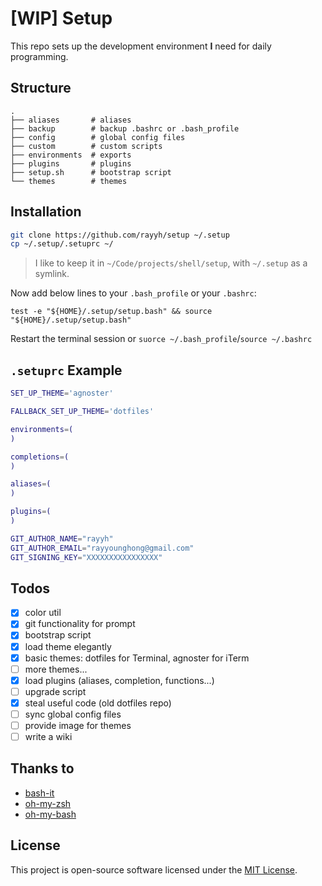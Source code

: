 # [WIP] Setup

This repo sets up the development environment **I** need for daily programming.

## Structure

```
.
├── aliases       # aliases
├── backup        # backup .bashrc or .bash_profile
├── config        # global config files
├── custom        # custom scripts
├── environments  # exports
├── plugins       # plugins
├── setup.sh      # bootstrap script
└── themes        # themes
```

## Installation

```bash
git clone https://github.com/rayyh/setup ~/.setup
cp ~/.setup/.setuprc ~/
```

> I like to keep it in `~/Code/projects/shell/setup`, with `~/.setup` as a symlink.

Now add below lines to your `.bash_profile` or your `.bashrc`:

```
test -e "${HOME}/.setup/setup.bash" && source "${HOME}/.setup/setup.bash"
```

Restart the terminal session or `suorce ~/.bash_profile`/`source ~/.bashrc`

## `.setuprc` Example

```bash
SET_UP_THEME='agnoster'

FALLBACK_SET_UP_THEME='dotfiles'

environments=(
)

completions=(
)

aliases=(
)

plugins=(
)

GIT_AUTHOR_NAME="rayyh"
GIT_AUTHOR_EMAIL="rayyounghong@gmail.com"
GIT_SIGNING_KEY="XXXXXXXXXXXXXXXX"
```

## Todos

+ [x] color util
+ [x] git functionality for prompt
+ [x] bootstrap script
+ [x] load theme elegantly
+ [x] basic themes: dotfiles for Terminal, agnoster for iTerm
+ [ ] more themes...
+ [x] load plugins (aliases, completion, functions...)
+ [ ] upgrade script
+ [x] steal useful code (old dotfiles repo)
+ [ ] sync global config files
+ [ ] provide image for themes
+ [ ] write a wiki

## Thanks to

+ [bash-it](https://github.com/Bash-it/bash-it)
+ [oh-my-zsh](https://github.com/ohmyzsh/ohmyzsh)
+ [oh-my-bash](https://github.com/ohmybash/oh-my-bash)

## License

This project is open-source software licensed under the [MIT License](LICENSE).
